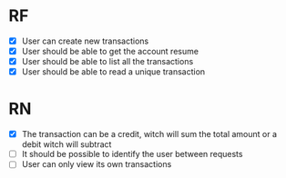 # RF

- [x] User can create new transactions
- [x] User should be able to get the account resume
- [x] User should be able to list all the transactions
- [x] User should be able to read a unique transaction

# RN

- [x] The transaction can be a credit, witch will sum the total amount or a debit witch will subtract
- [ ] It should be possible to identify the user between requests
- [ ] User can only view its own transactions
